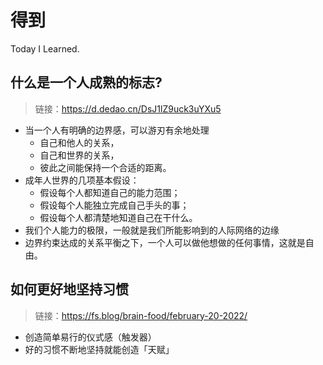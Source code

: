 # 得到

Today I Learned.

## 什么是一个人成熟的标志?

> 链接：https://d.dedao.cn/DsJ1lZ9uck3uYXu5

- 当一个人有明确的边界感，可以游刃有余地处理
	- 自己和他人的关系，
	- 自己和世界的关系，
	- 彼此之间能保持一个合适的距离。
- 成年人世界的几项基本假设：
	- 假设每个人都知道自己的能力范围；
	- 假设每个人能独立完成自己手头的事；
	- 假设每个人都清楚地知道自己在干什么。
- 我们个人能力的极限，一般就是我们所能影响到的人际网络的边缘
- 边界约束达成的关系平衡之下，一个人可以做他想做的任何事情，这就是自由。

## 如何更好地坚持习惯

> 链接：https://fs.blog/brain-food/february-20-2022/

- 创造简单易行的仪式感（触发器）
- 好的习惯不断地坚持就能创造「天赋」